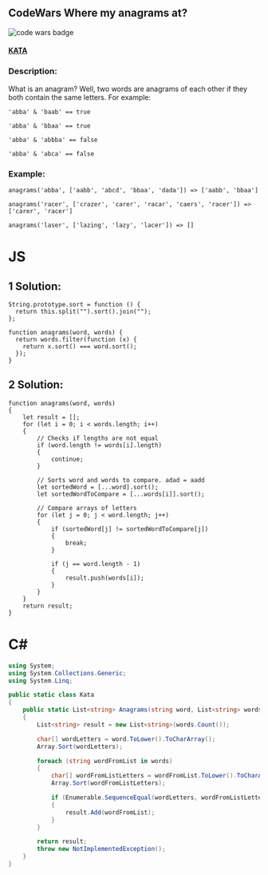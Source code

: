 ## CodeWars Where my anagrams at?

![code wars badge](https://www.codewars.com/users/FreePhoenix/badges/large)

#### [KATA](https://www.codewars.com/kata/where-my-anagrams-at)

### Description:

What is an anagram? Well, two words are anagrams of each other if they both contain the same letters. For example:

    'abba' & 'baab' == true

    'abba' & 'bbaa' == true

    'abba' & 'abbba' == false

    'abba' & 'abca' == false

### Example:

    anagrams('abba', ['aabb', 'abcd', 'bbaa', 'dada']) => ['aabb', 'bbaa']

    anagrams('racer', ['crazer', 'carer', 'racar', 'caers', 'racer']) => ['carer', 'racer']

    anagrams('laser', ['lazing', 'lazy', 'lacer']) => []
    
    
# JS

## 1 Solution:

```JS
String.prototype.sort = function () {
  return this.split("").sort().join("");
};

function anagrams(word, words) {
  return words.filter(function (x) {
    return x.sort() === word.sort();
  });
}

```
    
    
## 2 Solution:

```JS
function anagrams(word, words)
{
    let result = [];
    for (let i = 0; i < words.length; i++)
    {
        // Checks if lengths are not equal
        if (word.length != words[i].length)
        {
            continue;
        }

        // Sorts word and words to compare. adad = aadd
        let sortedWord = [...word].sort();
        let sortedWordToCompare = [...words[i]].sort();

        // Compare arrays of letters
        for (let j = 0; j < word.length; j++)
        {
            if (sortedWord[j] != sortedWordToCompare[j])
            {
                break;
            }

            if (j == word.length - 1)
            {
                result.push(words[i]);
            }
        }
    }
    return result;
}
```

# C#

```CS
using System;
using System.Collections.Generic;
using System.Linq;

public static class Kata
{
    public static List<string> Anagrams(string word, List<string> words)
    {
        List<string> result = new List<string>(words.Count());

        char[] wordLetters = word.ToLower().ToCharArray();
        Array.Sort(wordLetters);

        foreach (string wordFromList in words)
        {
            char[] wordFromListLetters = wordFromList.ToLower().ToCharArray();
            Array.Sort(wordFromListLetters);

            if (Enumerable.SequenceEqual(wordLetters, wordFromListLetters))
            {
                result.Add(wordFromList);
            }
        }

        return result;
        throw new NotImplementedException();
    }
}
```
